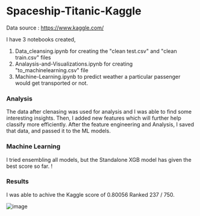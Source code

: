# Spaceship-Titanic-Kaggle

Data source : https://www.kaggle.com/

I have 3 notebooks created, 

1. Data_cleansing.ipynb for creating the "clean test.csv" and "clean train.csv" files
2. Analaysis-and-Visualizations.ipynb for creating "to_machinelearning.csv" file 
3. Machine-Learning.ipynb to predict weather a particular passenger would get transported or not.

### Analysis
The data after clenasing was used for analysis and I was able to find some interesting insights. 
Then, I added new features which will further help classify more efficiently. After the feature engineering and Analysis, 
I saved that data, and passed it to the ML models. 

### Machine Learning
I tried ensembling all models, but the Standalone XGB model has given the best score so far. ! 

### Results
I was able to achive the Kaggle score of 0.80056
Ranked 237 / 750.

![image](https://user-images.githubusercontent.com/20862520/160079550-0fe6dc23-1d3a-4cdb-9c10-343495bfbd3d.png)
